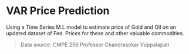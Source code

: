 # VAR Price Prediction
Using a Time Series M.L model to estimate price of Gold and Oil on an updated dataset of Fed. Prices for these and other valuable commodities. 

> Data source: CMPE 256 Professor Chandrasekar Vuppalapati
